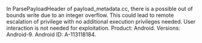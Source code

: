 In ParsePayloadHeader of payload_metadata.cc, there is a possible out of bounds write due to an integer overflow. This could lead to remote escalation of privilege with no additional execution privileges needed. User interaction is not needed for exploitation. Product: Android. Versions: Android-9. Android ID: A-113118184.